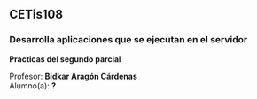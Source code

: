 ## CETis108
### Desarrolla aplicaciones que se ejecutan en el servidor

**Practicas del segundo parcial**

Profesor: **Bidkar Aragón Cárdenas** <br>
Alumno(a): **?**